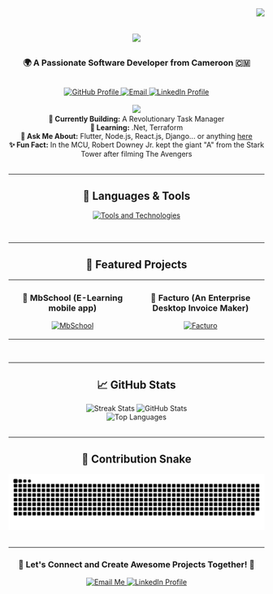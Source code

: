 <!-- Visitor Badge -->
<img align="right" src="https://visitor-badge.laobi.icu/badge?page_id=malachieborohoul.malachieborohoul" />

<!-- Introduction -->
<h1 align="center">
    <img src="https://readme-typing-svg.herokuapp.com?font=Righteous&size=35&center=true&vCenter=true&width=500&height=70&duration=4000&lines=Welcome!+👋;+I'm+Malachie+Borohoul!;" />
</h1>

<h3 align="center">🌍 A Passionate Software Developer from Cameroon 🇨🇲</h3>

<br/>

<div align="center">
    <a href="https://github.com/malachieborohoul" target="_blank">
        <img src="https://img.shields.io/badge/GitHub-171515?style=for-the-badge&logo=github&logoColor=white" alt="GitHub Profile"/>
    </a>
    <a href="mailto:malachieborohoul@gmail.com">
        <img src="https://img.shields.io/badge/Gmail-EA4335?style=for-the-badge&logo=gmail&logoColor=white" alt="Email"/>
    </a>
    <a href="https://www.linkedin.com/in/borohoul-soguelni-malachie-49b3251a4/" target="_blank">
        <img src="https://img.shields.io/badge/LinkedIn-0A66C2?style=for-the-badge&logo=linkedin&logoColor=white" alt="LinkedIn Profile"/>
    </a>
</div>

<br/>

<!-- Current Focus and Fun Fact -->
<div align="center">
    <img src="https://media.tenor.com/Dc8nFwst79AAAAAi/kek-angry.gif" width="100"/><br>
    <b>🔭 Currently Building:</b> A Revolutionary Task Manager<br>
    <b>🌱 Learning:</b> .Net, Terraform<br>
    <b>💬 Ask Me About:</b> Flutter, Node.js, React.js, Django... or anything <a href="https://github.com/malachieborohoul/malachieborohoul/issues">here</a><br>
    <b>✨ Fun Fact:</b> In the MCU, Robert Downey Jr. kept the giant "A" from the Stark Tower after filming The Avengers
</div>

<br/>

---

<!-- Languages, Frameworks, Tools -->
<h2 align="center">🔧 Languages & Tools</h2>
<p align="center">
    <a href="https://flutter.dev" target="_blank"> <img src="https://skillicons.dev/icons?i=flutter,dart,nodejs,express,python,django,cpp,cs,dotnet,php,html,css,tailwind,javascript,react,nextjs,wasm,c,java,mysql,azure,git,firebase,mongodb,postman,rider,supabase,sequelize,docker,kubernetes,github,vscode&theme=dark" alt="Tools and Technologies"/> </a>
</p>

<br/>

---

<!-- My Projects -->
<h2 align="center">🚀 Featured Projects</h2>
<div align="center">
    <table>
        <tr>
            <td width="50%">
                <h3 align="center">🔹 MbSchool (E-Learning mobile app)</h3>
                <p align="center">
                    <a href="https://github.com/malachieborohoul/mbschool" target="_blank">
                        <img src="https://github-readme-stats.vercel.app/api/pin/?username=malachieborohoul&repo=mbschool&theme=radical" alt="MbSchool"/>
                    </a>
                </p>
            </td>
            <td width="50%">
                <h3 align="center">🔹 Facturo (An Enterprise Desktop Invoice Maker)</h3>
                <p align="center">
                    <a href="https://github.com/malachieborohoul/facturo" target="_blank">
                        <img src="https://github-readme-stats.vercel.app/api/pin/?username=malachieborohoul&repo=facturo&theme=radical" alt="Facturo"/>
                    </a>
                </p>
            </td>
        </tr>
    </table>
</div>

<br/>

---

<!-- GitHub Stats -->
<h2 align="center">📈 GitHub Stats</h2>
<div align="center">
  <img width=390 src="https://streak-stats.demolab.com/?user=malachieborohoul&count_private=true&theme=radical&border_radius=10" alt="Streak Stats" />
  <img width=390 src="https://github-readme-stats.vercel.app/api?username=malachieborohoul&count_private=true&show_icons=true&theme=radical&rank_icon=github&border_radius=10" alt="GitHub Stats" />
  <br/>
  <img width=325 src="https://github-readme-stats.vercel.app/api/top-langs/?username=malachieborohoul&langs_count=8&layout=compact&theme=radical&border_radius=10&size_weight=0.5&count_weight=0.5&exclude_repo=github-readme-stats" alt="Top Languages" />
</div>

<br/>

---

<!-- Contribution Snake -->
<h2 align="center">🐍 Contribution Snake</h2>
<div align="center">
  <img src="https://raw.githubusercontent.com/malachieborohoul/malachieborohoul/output/github-contribution-grid-snake.svg" alt="Contribution Snake" />
</div>

<br/>

---

<!-- Footer -->
<div align="center">
    <h3>🌟 Let's Connect and Create Awesome Projects Together! 🌟</h3>
    <a href="mailto:malachieborohoul@gmail.com" target="_blank">
        <img src="https://img.shields.io/badge/Gmail-EA4335?style=for-the-badge&logo=gmail&logoColor=white" alt="Email Me"/>
    </a>
    <a href="https://www.linkedin.com/in/borohoul-soguelni-malachie-49b3251a4/" target="_blank">
        <img src="https://img.shields.io/badge/LinkedIn-0A66C2?style=for-the-badge&logo=linkedin&logoColor=white" alt="LinkedIn Profile"/>
    </a>
</div>

<br/>
